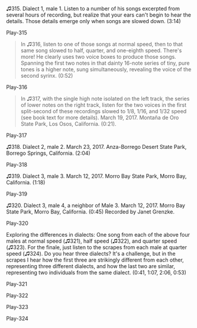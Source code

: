 ♫315. Dialect 1, male 1. Listen to a number of his songs excerpted
from several hours of recording, but realize that your ears can't begin
to hear the details. Those details emerge only when songs are slowed
down. (3:14)

Play-315

>In ♫316, listen to one of those songs at normal speed, then to
that same song slowed to half, quarter, and one-eighth speed. There's
more! He clearly uses two voice boxes to produce those songs. Spanning
the first two notes in that dainty 16-note series of tiny, pure tones is
a higher note, sung simultaneously, revealing the voice of the second
syrinx. (0:52)

Play-316

>In ♫317, with the single high note isolated on the left
track, the series of lower notes on the right track, listen for the two
voices in the first split-second of these recordings slowed to 1/8,
1/16, and 1/32 speed (see book text for more details). March 19, 2017.
Montaña de Oro State Park, Los Osos, California. (0:21).

Play-317

♫318. Dialect 2, male 2. March 23, 2017. Anza-Borrego Desert State
Park, Borrego Springs, California. (2:04)

Play-318

♫319. Dialect 3, male 3. March 12, 2017. Morro Bay State Park, Morro
Bay, California. (1:18)

Play-319

♫320. Dialect 3, male 4, a neighbor of Male 3. March 12, 2017. Morro
Bay State Park, Morro Bay, California. (0:45) Recorded by Janet
Grenzke.

Play-320

Exploring the differences in dialects: One song from each of the above
four males at normal speed (♫321), half speed (♫322), and
quarter speed (♫323). For the finale, just listen to the scrapes
from each male at quarter speed (♫324). Do you hear three dialects?
It's a challenge, but in the scrapes I hear how the first three are
strikingly different from each other, representing three different
dialects, and how the last two are similar, representing two individuals
from the same dialect. (0:41, 1:07, 2:06, 0:53)

Play-321

Play-322

Play-323

Play-324
